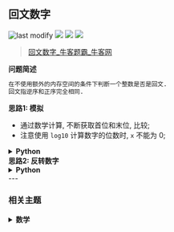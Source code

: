 ## 回文数字
<!--START_SECTION:badge-->
![last modify](https://img.shields.io/static/v1?label=last%20modify&message=2025-07-08%2016%3A53%3A13&label_color=gray&color=thistle&style=flat-square)
[![](https://img.shields.io/static/v1?label=&message=%E7%AE%80%E5%8D%95&label_color=gray&color=yellow&style=flat-square)](../../../README.md#简单)
[![](https://img.shields.io/static/v1?label=&message=%E7%89%9B%E5%AE%A2&label_color=gray&color=green&style=flat-square)](../../../README.md#牛客)
[![](https://img.shields.io/static/v1?label=&message=%E6%95%B0%E5%AD%A6&label_color=gray&color=blue&style=flat-square)](../../../README.md#数学)
<!--END_SECTION:badge-->
<!--info
tags: [数学]
source: 牛客
level: 简单
number: '0056'
name: 回文数字
companies: []
-->

> [回文数字_牛客题霸_牛客网](https://www.nowcoder.com/practice/35b8166c135448c5a5ba2cff8d430c32)

<summary><b>问题简述</b></summary>

```txt
在不使用额外的内存空间的条件下判断一个整数是否是回文.
回文指逆序和正序完全相同.
```

<!--
<details><summary><b>详细描述</b></summary>

```txt
```

</details>
-->


<!-- <div align="center"><img src="../../../_assets/xxx.png" height="300" /></div> -->

<summary><b>思路1: 模拟</b></summary>

- 通过数学计算, 不断获取首位和末位, 比较;
- 注意使用 `log10` 计算数字的位数时, `x` 不能为 0;

<details><summary><b>Python</b></summary>

```python
class Solution:
    def isPalindrome(self , x: int) -> bool:
        # write code here
        import math

        # 负数不符合
        if x < 0: return False

        # 获取 x 的位数
        #     +0.1 防止 x 为 0, 因为 x 为整数, 所以不会影响结果
        n = math.ceil(math.log10(x + 0.1))

        # n > 0 也可以, 大于 1 更好, 如果最后只剩一个数字, 必然符合
        while n > 1:  
            l = x // (10 ** (n - 1))
            r = x % 10
            if l != r:
                return False
            x -= l * 10 ** (n - 1)  # 移去首位
            x //= 10  # 移去末位
            n -= 2  # 位数减 2

        return True
```

</details>


<summary><b>思路2: 反转数字</b></summary>

<details><summary><b>Python</b></summary>

```python
class Solution:
    def isPalindrome(self , x: int) -> bool:
        if x < 0: return False

        ret = 0
        tmp = x
        while tmp:
            c = tmp % 10
            ret = ret * 10 + c
            tmp //= 10

        return ret == x
```

</details>
<!--START_SECTION:relate-->
---

### 相关主题

<details><summary><b>数学</b></summary>

> [[中等, Collection] 划分2N个点](../01/Collection_20220126_中等_划分2N个点.md)  
> [[中等, LeetCode] 整数拆分](../../2021/12/LeetCode_0343_中等_整数拆分.md)  
> [[中等, 剑指Offer] 剪绳子](../../2021/11/剑指Offer_1402_中等_剪绳子.md)  
> [[中等, 剑指Offer] 剪绳子（整数拆分）](../../2021/11/剑指Offer_1401_中等_剪绳子（整数拆分）.md)  
> [[中等, 牛客] 阶乘末尾0的数量](../05/牛客_0129_中等_阶乘末尾0的数量.md)  
  > 
> [[简单, LeetCode] 排列硬币](../../2021/10/LeetCode_0441_简单_排列硬币.md)  
> [[简单, 牛客] 三个数的最大乘积](../04/牛客_0106_简单_三个数的最大乘积.md)  
> [[简单, 牛客] 进制转换](../04/牛客_0112_简单_进制转换.md)  
  > 

</details>
<!--END_SECTION:relate-->